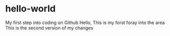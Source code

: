 # hello-world
My first step into coding on Github
Hello, This is my forst foray into the area
This is the second version of my changes